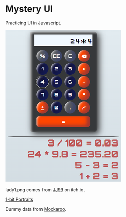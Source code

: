# Mystery UI

Practicing UI in Javascript.

![Current look](image.png)

lady1.png comes from [JJ99](https://jayjay99.itch.io) on itch.io.

[1-bit Portraits](https://jayjay99.itch.io/1-bit-portraits)

Dummy data from [Mockaroo](https://www.mockaroo.com).
